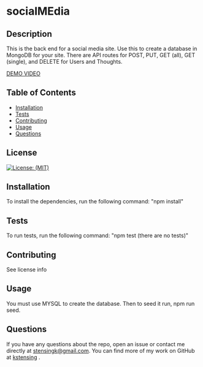 # socialMEdia

  ## Description
  This is the back end for a social media site.  Use this to create a database in MongoDB for your site.  There are API routes for POST, PUT, GET (all), GET (single), and DELETE for Users and Thoughts.  
  
  [DEMO VIDEO](https://drive.google.com/file/d/17VVXH4yPS_tZO88qY5D5RfnNE4GjRLfw/view)

  ## Table of Contents

  * [Installation](#installation)
  * [Tests](#tests)
  * [Contributing](#contributing)
  * [Usage](#usage)
  * [Questions](#questions)


  ## License
  [![License: (MIT)](https://img.shields.io/badge/License-MIT-yellow.svg)](https://choosealicense.com/licenses/mit/)

  ## Installation
  To install the dependencies, run the following command: 
      "npm install"

  ## Tests
  To run tests, run the following command: 
      "npm test (there are no tests)"

  ## Contributing
  See license info
  
  ## Usage
  You must use MYSQL to create the database.  Then to seed it run, npm run seed.
  


  ## Questions
  If you have any questions about the repo, open an issue or contact me directly at <stensingk@gmail.com>.  You can find more of my work on GitHub at 
  [kstensing](https://gihub.com/kstensing)
  .

